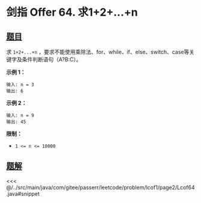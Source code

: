 # 剑指 Offer 64. 求1+2+…+n

## [题目](https://leetcode.cn/problems/qiu-12n-lcof/)
求 `1+2+...+n` ，要求不能使用乘除法、for、while、if、else、switch、case等关键字及条件判断语句（A?B:C）。

**示例 1：**

```
输入: n = 3
输出: 6
```

**示例 2：**

```
输入: n = 9
输出: 45
```

**限制：**

* `1 <= n <= 10000`


## [题解](https://github.com/PasseRR/JavaLeetCode/blob/master/src/main/java/com/gitee/passerr/leetcode/problem/lcof1/page2/Lcof64.java)

<<< @/../src/main/java/com/gitee/passerr/leetcode/problem/lcof1/page2/Lcof64.java#snippet
